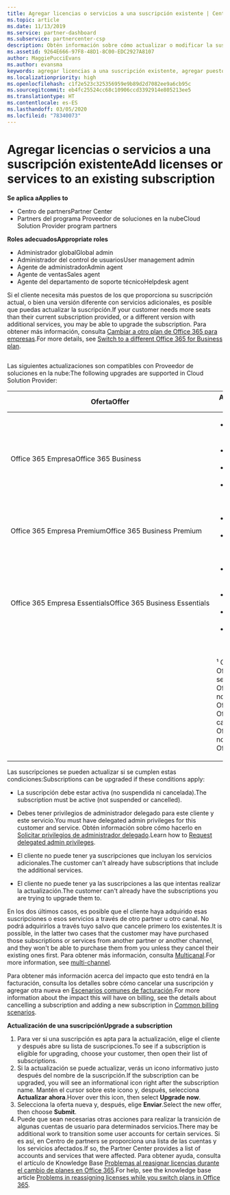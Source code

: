 ```yaml
---
title: Agregar licencias o servicios a una suscripción existente | Centro de partners
ms.topic: article
ms.date: 11/13/2019
ms.service: partner-dashboard
ms.subservice: partnercenter-csp
description: Obtén información sobre cómo actualizar o modificar la suscripción de un cliente, como agregar más licencias o puestos, o mover a otra versión con otros servicios.
ms.assetid: 9264E666-97F8-48D1-8C00-EDC2927A8107
author: MaggiePucciEvans
ms.author: evansma
keywords: agregar licencias a una suscripción existente, agregar puestos a una suscripción existente, modificar una suscripción, cambiar una suscripción, adquirir más licencias para un cliente
ms.localizationpriority: high
ms.openlocfilehash: c1f2e523c325356959e9b89d2d7082ee9a6cb95c
ms.sourcegitcommit: eb4fc25524cc68c10906ccd3392914e805213ee5
ms.translationtype: HT
ms.contentlocale: es-ES
ms.lasthandoff: 03/05/2020
ms.locfileid: "78340073"
---
```

# <a name="add-licenses-or-services-to-an-existing-subscription"></a><span data-ttu-id="fd44b-104">Agregar licencias o servicios a una suscripción existente</span><span class="sxs-lookup"><span data-stu-id="fd44b-104">Add licenses or services to an existing subscription</span></span>

<span data-ttu-id="fd44b-105">**Se aplica a**</span><span class="sxs-lookup"><span data-stu-id="fd44b-105">**Applies to**</span></span>

- <span data-ttu-id="fd44b-106">Centro de partners</span><span class="sxs-lookup"><span data-stu-id="fd44b-106">Partner Center</span></span>
- <span data-ttu-id="fd44b-107">Partners del programa Proveedor de soluciones en la nube</span><span class="sxs-lookup"><span data-stu-id="fd44b-107">Cloud Solution Provider program partners</span></span>

<span data-ttu-id="fd44b-108">**Roles adecuados**</span><span class="sxs-lookup"><span data-stu-id="fd44b-108">**Appropriate roles**</span></span>

- <span data-ttu-id="fd44b-109">Administrador global</span><span class="sxs-lookup"><span data-stu-id="fd44b-109">Global admin</span></span>
- <span data-ttu-id="fd44b-110">Administrador del control de usuarios</span><span class="sxs-lookup"><span data-stu-id="fd44b-110">User management admin</span></span>
- <span data-ttu-id="fd44b-111">Agente de administrador</span><span class="sxs-lookup"><span data-stu-id="fd44b-111">Admin agent</span></span>
- <span data-ttu-id="fd44b-112">Agente de ventas</span><span class="sxs-lookup"><span data-stu-id="fd44b-112">Sales agent</span></span>
- <span data-ttu-id="fd44b-113">Agente del departamento de soporte técnico</span><span class="sxs-lookup"><span data-stu-id="fd44b-113">Helpdesk agent</span></span>

<span data-ttu-id="fd44b-114">Si el cliente necesita más puestos de los que proporciona su suscripción actual, o bien una versión diferente con servicios adicionales, es posible que puedas actualizar la suscripción.</span><span class="sxs-lookup"><span data-stu-id="fd44b-114">If your customer needs more seats than their current subscription provided, or a different version with additional services, you may be able to upgrade the subscription.</span></span> <span data-ttu-id="fd44b-115">Para obtener más información, consulta [Cambiar a otro plan de Office 365 para empresas](https://go.microsoft.com/fwlink/p/?LinkId=723577).</span><span class="sxs-lookup"><span data-stu-id="fd44b-115">For more details, see [Switch to a different Office 365 for Business plan](https://go.microsoft.com/fwlink/p/?LinkId=723577).</span></span>

## <a href="" id="upgradesubscription"></a>


<span data-ttu-id="fd44b-116">Las siguientes actualizaciones son compatibles con Proveedor de soluciones en la nube:</span><span class="sxs-lookup"><span data-stu-id="fd44b-116">The following upgrades are supported in Cloud Solution Provider:</span></span>

<table>
<colgroup>
<col width="50%" />
<col width="50%" />
</colgroup>
<thead>
<tr class="header">
<th><span data-ttu-id="fd44b-117">Oferta</span><span class="sxs-lookup"><span data-stu-id="fd44b-117">Offer</span></span></th>
<th><span data-ttu-id="fd44b-118">Actualizaciones posibles</span><span class="sxs-lookup"><span data-stu-id="fd44b-118">Possible upgrades</span></span></th>
</tr>
</thead>
<tbody>
<tr class="odd">
<td><span data-ttu-id="fd44b-119">Office 365 Empresa</span><span class="sxs-lookup"><span data-stu-id="fd44b-119">Office 365 Business</span></span></td>
<td><ul>
<li><span data-ttu-id="fd44b-120">Office 365 Empresa Premium¹</span><span class="sxs-lookup"><span data-stu-id="fd44b-120">Office 365 Business Premium¹</span></span></li>
<li><span data-ttu-id="fd44b-121">Office 365 ProPlus</span><span class="sxs-lookup"><span data-stu-id="fd44b-121">Office 365 ProPlus</span></span></li>
<li><span data-ttu-id="fd44b-122">Office 365 Enterprise E3</span><span class="sxs-lookup"><span data-stu-id="fd44b-122">Office 365 Enterprise E3</span></span></li>
<li><span data-ttu-id="fd44b-123">Office 365 Enterprise E5</span><span class="sxs-lookup"><span data-stu-id="fd44b-123">Office 365 Enterprise E5</span></span></li>
</ul></td>
</tr>
<tr class="even">
<td><span data-ttu-id="fd44b-124">Office 365 Empresa Premium</span><span class="sxs-lookup"><span data-stu-id="fd44b-124">Office 365 Business Premium</span></span></td>
<td><ul>
<li><span data-ttu-id="fd44b-125">Office 365 Enterprise E3</span><span class="sxs-lookup"><span data-stu-id="fd44b-125">Office 365 Enterprise E3</span></span></li>
<li><span data-ttu-id="fd44b-126">Office 365 Enterprise E5</span><span class="sxs-lookup"><span data-stu-id="fd44b-126">Office 365 Enterprise E5</span></span></li>
</ul></td>
</tr>
<tr class="odd">
<td><span data-ttu-id="fd44b-127">Office 365 Empresa Essentials</span><span class="sxs-lookup"><span data-stu-id="fd44b-127">Office 365 Business Essentials</span></span></td>
<td><ul>
<li><span data-ttu-id="fd44b-128">Office 365 Empresa Premium¹</span><span class="sxs-lookup"><span data-stu-id="fd44b-128">Office 365 Business Premium¹</span></span></li>
<li><span data-ttu-id="fd44b-129">Office 365 Enterprise E1</span><span class="sxs-lookup"><span data-stu-id="fd44b-129">Office 365 Enterprise E1</span></span></li>
<li><span data-ttu-id="fd44b-130">Office 365 Enterprise E3</span><span class="sxs-lookup"><span data-stu-id="fd44b-130">Office 365 Enterprise E3</span></span></li>
<li><span data-ttu-id="fd44b-131">Office 365 Enterprise E5</span><span class="sxs-lookup"><span data-stu-id="fd44b-131">Office 365 Enterprise E5</span></span></li>
</ul></td>
</tr>
<tr class="even">
<td></td>
<td><p><span data-ttu-id="fd44b-132">¹ Office 365 Empresa India y Office 365 Empresa Essentials India se pueden actualizar a Office 365 Empresa Premium India, no a Office 365 Empresa Premium.</span><span class="sxs-lookup"><span data-stu-id="fd44b-132">¹ Office 365 Business India and Office 365 Business Essentials India can be upgraded to Office 365 Business Premium India, not to Office 365 Business Premium.</span></span></p></td>
</tr>
</tbody>
</table>

<span data-ttu-id="fd44b-133">Las suscripciones se pueden actualizar si se cumplen estas condiciones:</span><span class="sxs-lookup"><span data-stu-id="fd44b-133">Subscriptions can be upgraded if these conditions apply:</span></span>

-   <span data-ttu-id="fd44b-134">La suscripción debe estar activa (no suspendida ni cancelada).</span><span class="sxs-lookup"><span data-stu-id="fd44b-134">The subscription must be active (not suspended or cancelled).</span></span>

-   <span data-ttu-id="fd44b-135">Debes tener privilegios de administrador delegado para este cliente y este servicio.</span><span class="sxs-lookup"><span data-stu-id="fd44b-135">You must have delegated admin privileges for this customer and service.</span></span> <span data-ttu-id="fd44b-136">Obtén información sobre cómo hacerlo en [Solicitar privilegios de administrador delegado](request-a-relationship-with-a-customer.md).</span><span class="sxs-lookup"><span data-stu-id="fd44b-136">Learn how to [Request delegated admin privileges](request-a-relationship-with-a-customer.md).</span></span>

-   <span data-ttu-id="fd44b-137">El cliente no puede tener ya suscripciones que incluyan los servicios adicionales.</span><span class="sxs-lookup"><span data-stu-id="fd44b-137">The customer can't already have subscriptions that include the additional services.</span></span>

-   <span data-ttu-id="fd44b-138">El cliente no puede tener ya las suscripciones a las que intentas realizar la actualización.</span><span class="sxs-lookup"><span data-stu-id="fd44b-138">The customer can't already have the subscriptions you are trying to upgrade them to.</span></span>

<span data-ttu-id="fd44b-139">En los dos últimos casos, es posible que el cliente haya adquirido esas suscripciones o esos servicios a través de otro partner u otro canal. No podrá adquirirlos a través tuyo salvo que cancele primero los existentes.</span><span class="sxs-lookup"><span data-stu-id="fd44b-139">It is possible, in the latter two cases that the customer may have purchased those subscriptions or services from another partner or another channel, and they won't be able to purchase them from you unless they cancel their existing ones first.</span></span> <span data-ttu-id="fd44b-140">Para obtener más información, consulta [Multicanal](multichannel.md).</span><span class="sxs-lookup"><span data-stu-id="fd44b-140">For more information, see [multi-channel](multichannel.md).</span></span>

<span data-ttu-id="fd44b-141">Para obtener más información acerca del impacto que esto tendrá en la facturación, consulta los detalles sobre cómo cancelar una suscripción y agregar otra nueva en [Escenarios comunes de facturación](common-billing-scenarios.md).</span><span class="sxs-lookup"><span data-stu-id="fd44b-141">For more information about the impact this will have on billing, see the details about cancelling a subscription and adding a new subscription in [Common billing scenarios](common-billing-scenarios.md).</span></span>

<span data-ttu-id="fd44b-142">**Actualización de una suscripción**</span><span class="sxs-lookup"><span data-stu-id="fd44b-142">**Upgrade a subscription**</span></span>

1.  <span data-ttu-id="fd44b-143">Para ver si una suscripción es apta para la actualización, elige el cliente y después abre su lista de suscripciones.</span><span class="sxs-lookup"><span data-stu-id="fd44b-143">To see if a subscription is eligible for upgrading, choose your customer, then open their list of subscriptions.</span></span>
2.  <span data-ttu-id="fd44b-144">Si la actualización se puede actualizar, verás un icono informativo justo después del nombre de la suscripción.</span><span class="sxs-lookup"><span data-stu-id="fd44b-144">If the subscription can be upgraded, you will see an informational icon right after the subscription name.</span></span> <span data-ttu-id="fd44b-145">Mantén el cursor sobre este icono y, después, selecciona **Actualizar ahora**.</span><span class="sxs-lookup"><span data-stu-id="fd44b-145">Hover over this icon, then select **Upgrade now**.</span></span>
3.  <span data-ttu-id="fd44b-146">Selecciona la oferta nueva y, después, elige **Enviar**.</span><span class="sxs-lookup"><span data-stu-id="fd44b-146">Select the new offer, then choose **Submit**.</span></span>
4.  <span data-ttu-id="fd44b-147">Puede que sean necesarias otras acciones para realizar la transición de algunas cuentas de usuario para determinados servicios.</span><span class="sxs-lookup"><span data-stu-id="fd44b-147">There may be additional work to transition some user accounts for certain services.</span></span> <span data-ttu-id="fd44b-148">Si es así, en Centro de partners se proporciona una lista de las cuentas y los servicios afectados.</span><span class="sxs-lookup"><span data-stu-id="fd44b-148">If so, the Partner Center provides a list of accounts and services that were affected.</span></span> <span data-ttu-id="fd44b-149">Para obtener ayuda, consulta el artículo de Knowledge Base [Problemas al reasignar licencias durante el cambio de planes en Office 365](https://go.microsoft.com/fwlink/p/?LinkId=723576).</span><span class="sxs-lookup"><span data-stu-id="fd44b-149">For help, see the knowledge base article [Problems in reassigning licenses while you switch plans in Office 365](https://go.microsoft.com/fwlink/p/?LinkId=723576).</span></span>

 

 



